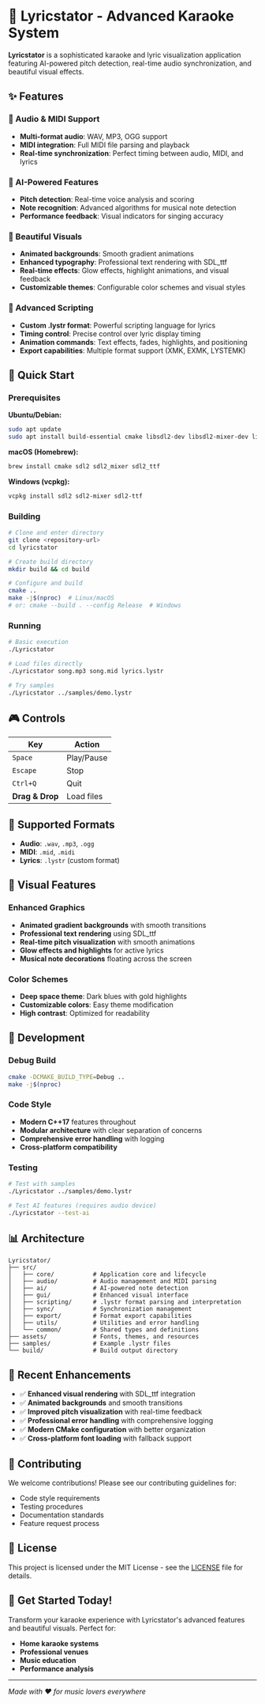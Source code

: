 # 🎤 Lyricstator - Advanced Karaoke System

**Lyricstator** is a sophisticated karaoke and lyric visualization application featuring AI-powered pitch detection, real-time audio synchronization, and beautiful visual effects.

## ✨ Features

### 🎵 Audio & MIDI Support
- **Multi-format audio**: WAV, MP3, OGG support
- **MIDI integration**: Full MIDI file parsing and playback
- **Real-time synchronization**: Perfect timing between audio, MIDI, and lyrics

### 🤖 AI-Powered Features
- **Pitch detection**: Real-time voice analysis and scoring
- **Note recognition**: Advanced algorithms for musical note detection
- **Performance feedback**: Visual indicators for singing accuracy

### 🎨 Beautiful Visuals
- **Animated backgrounds**: Smooth gradient animations
- **Enhanced typography**: Professional text rendering with SDL_ttf
- **Real-time effects**: Glow effects, highlight animations, and visual feedback
- **Customizable themes**: Configurable color schemes and visual styles

### 📝 Advanced Scripting
- **Custom .lystr format**: Powerful scripting language for lyrics
- **Timing control**: Precise control over lyric display timing
- **Animation commands**: Text effects, fades, highlights, and positioning
- **Export capabilities**: Multiple format support (XMK, EXMK, LYSTEMK)

## 🚀 Quick Start

### Prerequisites

**Ubuntu/Debian:**
```bash
sudo apt update
sudo apt install build-essential cmake libsdl2-dev libsdl2-mixer-dev libsdl2-ttf-dev
```

**macOS (Homebrew):**
```bash
brew install cmake sdl2 sdl2_mixer sdl2_ttf
```

**Windows (vcpkg):**
```bash
vcpkg install sdl2 sdl2-mixer sdl2-ttf
```

### Building

```bash
# Clone and enter directory
git clone <repository-url>
cd lyricstator

# Create build directory
mkdir build && cd build

# Configure and build
cmake ..
make -j$(nproc)  # Linux/macOS
# or: cmake --build . --config Release  # Windows
```

### Running

```bash
# Basic execution
./Lyricstator

# Load files directly
./Lyricstator song.mp3 song.mid lyrics.lystr

# Try samples
./Lyricstator ../samples/demo.lystr
```

## 🎮 Controls

| Key | Action |
|-----|--------|
| `Space` | Play/Pause |
| `Escape` | Stop |
| `Ctrl+Q` | Quit |
| **Drag & Drop** | Load files |

## 📁 Supported Formats

- **Audio**: `.wav`, `.mp3`, `.ogg`
- **MIDI**: `.mid`, `.midi`
- **Lyrics**: `.lystr` (custom format)

## 🎨 Visual Features

### Enhanced Graphics
- **Animated gradient backgrounds** with smooth transitions
- **Professional text rendering** using SDL_ttf
- **Real-time pitch visualization** with smooth animations
- **Glow effects and highlights** for active lyrics
- **Musical note decorations** floating across the screen

### Color Schemes
- **Deep space theme**: Dark blues with gold highlights
- **Customizable colors**: Easy theme modification
- **High contrast**: Optimized for readability

## 🔧 Development

### Debug Build
```bash
cmake -DCMAKE_BUILD_TYPE=Debug ..
make -j$(nproc)
```

### Code Style
- **Modern C++17** features throughout
- **Modular architecture** with clear separation of concerns
- **Comprehensive error handling** with logging
- **Cross-platform compatibility**

### Testing
```bash
# Test with samples
./Lyricstator ../samples/demo.lystr

# Test AI features (requires audio device)
./Lyricstator --test-ai
```

## 📊 Architecture

```
Lyricstator/
├── src/
│   ├── core/           # Application core and lifecycle
│   ├── audio/          # Audio management and MIDI parsing
│   ├── ai/             # AI-powered note detection
│   ├── gui/            # Enhanced visual interface
│   ├── scripting/      # .lystr format parsing and interpretation
│   ├── sync/           # Synchronization management
│   ├── export/         # Format export capabilities
│   ├── utils/          # Utilities and error handling
│   └── common/         # Shared types and definitions
├── assets/             # Fonts, themes, and resources
├── samples/            # Example .lystr files
└── build/              # Build output directory
```

## 🎯 Recent Enhancements

- ✅ **Enhanced visual rendering** with SDL_ttf integration
- ✅ **Animated backgrounds** and smooth transitions
- ✅ **Improved pitch visualization** with real-time feedback
- ✅ **Professional error handling** with comprehensive logging
- ✅ **Modern CMake configuration** with better organization
- ✅ **Cross-platform font loading** with fallback support

## 🤝 Contributing

We welcome contributions! Please see our contributing guidelines for:
- Code style requirements
- Testing procedures
- Documentation standards
- Feature request process

## 📄 License

This project is licensed under the MIT License - see the [LICENSE](LICENSE) file for details.

## 🎵 Get Started Today!

Transform your karaoke experience with Lyricstator's advanced features and beautiful visuals. Perfect for:
- **Home karaoke systems**
- **Professional venues**
- **Music education**
- **Performance analysis**

---

*Made with ❤️ for music lovers everywhere*
